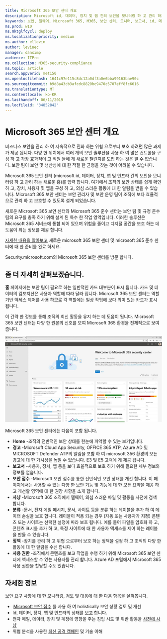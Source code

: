 ```yaml
---
title: Microsoft 365 보안 센터 개요
description: Microsoft id, 데이터, 장치 및 앱 간의 보안을 모니터링 하 고 관리 하는 새로운 홈에 대해 설명 합니다.
keywords: 보안, 맬웨어, Microsoft 365, M365, 보안 센터, 모니터, 보고서, id, 데이터, 장치, 앱
ms.prod: w10
ms.mktglfcycl: deploy
ms.localizationpriority: medium
ms.author: ellevin
author: levinec
manager: dansimp
audience: ITPro
ms.collection: M365-security-compliance
ms.topic: article
search.appverid: met150
ms.openlocfilehash: 1641c97e115c8dc12a0df3a0e6bba99163bae90c
ms.sourcegitcommit: b9d8a43cb3afcdc8820bc9470c5707eff8fc6616
ms.translationtype: MT
ms.contentlocale: ko-KR
ms.lasthandoff: 06/11/2019
ms.locfileid: "34852842"
---
```

# <a name="overview-of-the-microsoft-365-security-center"></a>Microsoft 365 보안 센터 개요

비즈니스 보안을 관리 하 여 지속적으로 진화 하는 위협 으로부터 보호 하려면 많은 과제가 제공 됩니다. 다양 한 위치에서 여러 개의 보안 솔루션을 사용 하 여 많은 컨트롤을 구성 하 고 가장 효과적이 고 직원 들에 게 새로운 챌린지를 도입 하는 것은 알 수 없습니다. 보안 팀이 보안 및 생산성에 대 한 적절 한 균형을 찾는 것이 어려울 수 있습니다.

Microsoft 365 보안 센터 (microsoft id, 데이터, 장치, 앱 및 인프라 간의 보안을 모니터링 하 고 관리 하는 새로운 홈)를 입력 합니다. 여기에서 조직의 보안 상태를 쉽게 확인 하 고, 장치, 사용자 및 앱을 구성 하 고, 의심 스러운 활동에 대 한 알림을 받을 수 있습니다. Microsoft 365 보안 센터는 보안 관리자 및 보안 운영 팀이 조직에 보다 효율적으로 관리 하 고 보호할 수 있도록 설계 되었습니다.

새로운 Microsoft 365 보안 센터와 Microsoft 365 준수 센터는 보안 팀 및 규정 준수 팀의 요구를 충족 하기 위해 설계 된 특수 한 작업 영역입니다. 이러한 솔루션은 Microsoft 365 서비스에 통합 되어 있으며 위험을 줄이고 디지털 공간을 보호 하는 데 도움이 되는 정보를 제공 합니다.

[자세한 내용을 알아보고](https://docs.microsoft.com/en-us/office365/securitycompliance/microsoft-security-and-compliance) 새로운 microsoft 365 보안 센터 및 microsoft 365 준수 센터에 대 한 준비를 완료 하세요.

Security.microsoft.com의 Microsoft 365 보안 센터를 방문 합니다.  

## <a name="lets-take-a-closer-look"></a>좀 더 자세히 살펴보겠습니다.

**홈** 페이지에는 보안 팀이 필요로 하는 일반적인 카드 대부분이 표시 됩니다. 카드 및 데이터의 컴포지션은 사용자 역할에 따라 달라 집니다. Microsoft 365 보안 센터는 역할 기반 액세스 제어를 사용 하므로 각 역할에는 일상 작업에 보다 의미 있는 카드가 표시 됩니다.  

이 간략 한 정보를 통해 조직의 최신 활동을 유지 하는 데 도움이 됩니다. Microsoft 365 보안 센터는 다양 한 원본의 신호를 모여 Microsoft 365 환경을 전체적으로 보여 줍니다.

![Microsoft 365 보안 홈페이지](./media/security-docs/home.jpg)

Microsoft 365 보안 센터에는 다음이 포함 됩니다.

* **Home** -조직의 전반적인 보안 상태를 한눈에 파악할 수 있는 보기입니다.
* **경고** -Microsoft Cloud App Security, OFFICE 365 ATP, Azure AD 및 MICROSOFT Defender ATP의 알림을 포함 하 여 microsoft 356 환경의 모든 경고에 대 한 가시성을 높일 수 있습니다. E3 및 E5 고객에 게 제공 됩니다.  
* **보고서** -사용자, 장치, 앱 등을 보다 효율적으로 보호 하기 위해 필요한 세부 정보와 정보를 얻습니다.
* **보안 점수** -Microsoft 보안 점수를 통한 전반적인 보안 상태를 개선 합니다. 이 페이지에서는 사용할 수 있는 다양 한 보안 기능 및 기능에 대 한 모든 요약을 제공 하 고 개선할 영역에 대 한 권장 사항을 소개 합니다.
* **사냥** -Microsoft 365 조직에서 맬웨어, 의심 스러운 파일 및 활동을 사전에 검색 합니다.
* **분류** -문서, 전자 메일 메시지, 문서, 사이트 등을 분류 하는 레이블을 추가 하 여 데이터 손실을 보호 합니다. 레이블이 적용 되는 경우 (자동 또는 사용자가 지정) 콘텐츠 또는 사이트는 선택한 설정에 따라 보호 됩니다. 예를 들어 파일을 암호화 하 고, 콘텐츠 표시를 추가 하 고, 특정 사이트에 대 한 사용자 액세스를 제어 하는 레이블을 만들 수 있습니다.
* **정책** -장치를 관리 하 고 위협 으로부터 보호 하는 정책을 설정 하 고 조직의 다양 한 활동에 대 한 알림을 수신 합니다.
* **사용 권한** -조직에서 콘텐츠를 보고 작업을 수행 하기 위해 Microsoft 365 보안 센터에 액세스할 수 있는 사용자를 관리 합니다. Azure AD 포털에서 Microsoft 365 사용 권한을 할당할 수도 있습니다.

## <a name="learn-more"></a>자세한 정보

보안 요구 사항에 대 한 모니터링, 검토 및 대응에 대 한 다음 항목을 살펴봅니다.

*  [Microsoft 보안 점수](microsoft-secure-score.md) 를 사용 하 여 holistically 보안 상황 검토 및 개선
* Id, 데이터, 장치, 앱 및 인프라의 상태를 [보고](monitoring-and-reporting.md) 합니다.
* 전자 메일, 데이터, 장치 및 계정에 영향을 주는 침입 시도 및 위반 활동을 [사전에 사냥](hunting.md)
* 위협 분석을 사용한 [최신 공격 캠페인](latest-attack-campaigns.md) 및 기술 이해
